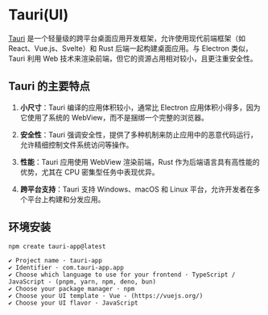 # Tauri(UI)

[Tauri](https://tauri.app/) 是一个轻量级的跨平台桌面应用开发框架，允许使用现代前端框架（如 React、Vue.js、Svelte）和 Rust 后端一起构建桌面应用。与 Electron 类似，Tauri 利用 Web 技术来渲染前端，但它的资源占用相对较小，且更注重安全性。

<DocsAD/>

## Tauri 的主要特点

1. **小尺寸**：Tauri 编译的应用体积较小，通常比 Electron 应用体积小得多，因为它使用了系统的 WebView，而不是捆绑一个完整的浏览器。
   
2. **安全性**：Tauri 强调安全性，提供了多种机制来防止应用中的恶意代码运行，允许精细控制文件系统访问等操作。

3. **性能**：Tauri 应用使用 WebView 渲染前端，Rust 作为后端语言具有高性能的优势，尤其在 CPU 密集型任务中表现优异。

4. **跨平台支持**：Tauri 支持 Windows、macOS 和 Linux 平台，允许开发者在多个平台上构建和分发应用。

## 环境安装

```npm
npm create tauri-app@latest

✔ Project name · tauri-app
✔ Identifier · com.tauri-app.app
✔ Choose which language to use for your frontend · TypeScript / JavaScript - (pnpm, yarn, npm, deno, bun)
✔ Choose your package manager · npm
✔ Choose your UI template · Vue - (https://vuejs.org/)
✔ Choose your UI flavor · JavaScript
```